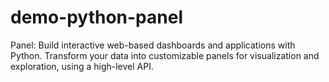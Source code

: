 # demo-python-panel
Panel: Build interactive web-based dashboards and applications with Python. Transform your data into customizable panels for visualization and exploration, using a high-level API.
